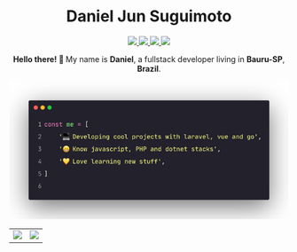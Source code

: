 <h1 align="center">Daniel Jun Suguimoto</h1>
<p align="center">
    <a
        href="https://github.com/danielsuguimoto"
        target="_blank"
    >
        <img src="https://img.shields.io/badge/-Github-000?style=flat-square&logo=Github&logoColor=white"/>
    </a>
    <a
        href="https://www.linkedin.com/in/danielsuguimoto"
        target="_blank"
    >
        <img src="https://img.shields.io/badge/-LinkedIn-blue?style=flat-square&logo=Linkedin&logoColor=white"/>
    </a>
    <a
        href="https://twitter.com/djsuguimoto"
        target="_blank"
    >
        <img src="https://img.shields.io/badge/-Twitter-1ca0f1?style=flat-square&labelColor=1ca0f1&logo=twitter&logoColor=white"/>
    </a>
    <a
        href="mailto:danielsuguimoto@gmail.com"
        target="_blank"
    >
        <img src="https://img.shields.io/badge/-Gmail-c14438?style=flat-square&logo=Gmail&logoColor=white"/>
    </a>
</p>
<p align="center">
    <b>Hello there!&nbsp;<span>👋</span>&nbsp;</b>My name is <b>Daniel</b>, a fullstack developer living in <b>Bauru-SP</b>, <b>Brazil</b>.
</p>
<p align="center">
    <img src="https://raw.githubusercontent.com/danielsuguimoto/danielsuguimoto/master/assets/aboutme.png" />
</p>
<table border="0">
    <tr>
        <td align="center">
            <img src="https://github-readme-stats-lake-nine.vercel.app/api?username=danielsuguimoto&count_private=true&show_icons=true&theme=dracula"/>
        </td>
        <td align="center">
            <img src="https://github-readme-stats-lake-nine.vercel.app/api/top-langs/?username=danielsuguimoto&theme=dracula&layout=compact&langs_count=10" />
        </td>
    </tr>
</table>
